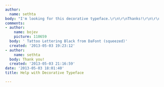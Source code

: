 ```yaml
---
author:
  name: sethta
body: "I'm looking for this decorative typeface.\r\n\r\nThanks!\r\n\r\n[img:sites/default/files/old-images/font_4356.jpg]"
comments:
- author:
    name: bojev
    picture: 110659
  body: ' Tattoo Lettering Black from DaFont (squeezed)'
  created: '2013-05-03 19:23:12'
- author:
    name: sethta
  body: Thank you!
  created: '2013-05-03 21:16:59'
date: '2013-05-03 18:01:40'
title: Help with Decorative Typeface

---
```

